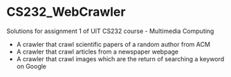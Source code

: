 # CS232_WebCrawler
Solutions for assignment 1 of UIT CS232 course - Multimedia Computing
- A crawler that crawl scientific papers of a random author from ACM
- A crawler that crawl articles from a newspaper webpage
- A crawler that crawl images which are the return of searching a keyword on Google
